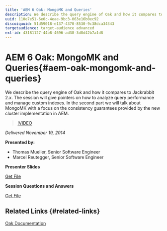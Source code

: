 ```yaml
---
title: 'AEM 6 Oak: MongoMK and Queries'
description: We describe the query engine of Oak and how it compares to Jackrabbit 2.x. The session will give pointers on how to analyze query performance and manage custom indexes. In the second part we will talk about MongoMK with a focus on the consistency guarantees provided by the new cluster implementation in AEM.
uuid: 110e7e51-6e0c-4eae-9bc3-063e16b0ec92
discoiquuid: 51d59018-e137-4370-8530-9c38dca34343
targetaudience: target-audience advanced
exl-id: 43181127-44b8-4696-ad38-3d8d42b7a1d8
---
```

# AEM 6 Oak: MongoMK and Queries{#aem-oak-mongomk-and-queries}

We describe the query engine of Oak and how it compares to Jackrabbit 2.x. The session will give pointers on how to analyze query performance and manage custom indexes. In the second part we will talk about MongoMK with a focus on the consistency guarantees provided by the new cluster implementation in AEM.

>[!VIDEO](https://video.tv.adobe.com/v/19402/?quality=9)

*Delivered November 19, 2014*

**Presented by:**

* Thomas Mueller, Senior Software Engineer
* Marcel Reutegger, Senior Software Engineer

**Presenter Slides**

[Get File](assets/aem-6-oak-mongomk-and-queries.pdf)

**Session Questions and Answers**

[Get File](assets/q-a-11-19-14-gem-session-oak.pdf)

## Related Links {#related-links}

[Oak Documentation](http://jackrabbit.apache.org/oak/docs/)

<!--
[Get back to the Overview](https://helpx.adobe.com/experience-manager/kt/eseminars/gems/aem-index.html)
-->
